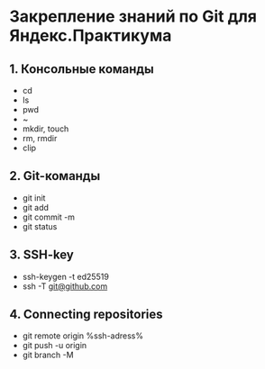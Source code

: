 # Закрепление знаний по Git для Яндекс.Практикума
## 1. Консольные команды 
* cd
* ls
* pwd
* ~
* mkdir, touch
* rm, rmdir 
* clip
## 2. Git-команды
* git init 
* git add
* git commit -m 
* git status
## 3. SSH-key
* ssh-keygen -t ed25519
* ssh -T git@github.com
## 4. Connecting repositories
* git remote origin %ssh-adress%
* git push -u origin
* git branch -M 

